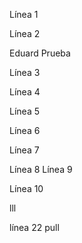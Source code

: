 Línea 1

Línea 2

Eduard 
Prueba

Línea 3

Línea 4

Línea 5

Línea 6

Línea 7

Línea 8
Línea 9

Línea 10

lll

línea 22 pull

